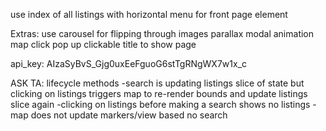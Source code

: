 use index of all listings with horizontal menu for front page element

Extras:
use carousel for flipping through images
parallax
modal animation
map click pop up clickable title to show page


api_key: AIzaSyBvS_Gjg0uxEeFguoG6stTgRNgWX7w1x_c




ASK TA:
lifecycle methods
  -search is updating listings slice of state but clicking on listings triggers map to re-render bounds and update listings slice again
  -clicking on listings before making a search shows no listings
  -map does not update markers/view based no search
